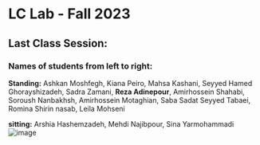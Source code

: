 # LC Lab - Fall 2023



## Last Class Session:
### Names of students from left to right:
**Standing:** Ashkan Moshfegh, Kiana Peiro, Mahsa Kashani, Seyyed Hamed Ghorayshizadeh, Sadra Zamani, **Reza Adinepour**, Amirhossein Shahabi, Soroush Nanbakhsh, Amirhossein Motaghian, Saba Sadat Seyyed Tabaei, Romina Shirin nasab, Leila Mohseni

**sitting:** Arshia Hashemzadeh, Mehdi Najibpour, Sina Yarmohammadi
![image](Final_Pic.png)

